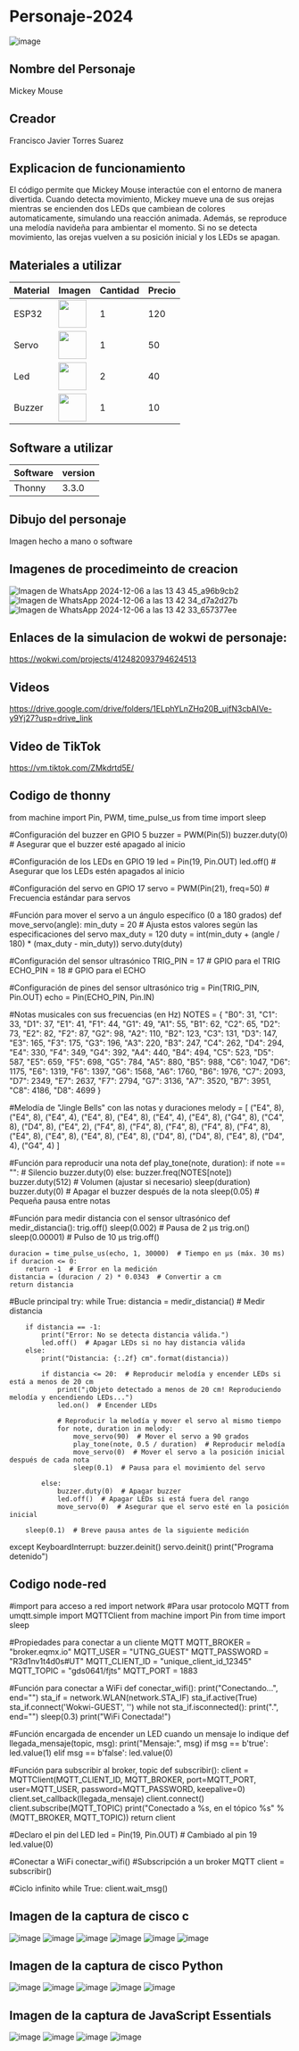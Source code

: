 # Personaje-2024
![image](https://github.com/user-attachments/assets/e29b5e0f-570b-4209-835e-caab9e2f7b16)

## Nombre del Personaje
Mickey Mouse
## Creador
Francisco Javier Torres Suarez


## Explicacion de funcionamiento

El código permite que Mickey Mouse interactúe con el entorno de manera divertida. Cuando detecta movimiento, Mickey mueve una de sus orejas mientras se encienden dos LEDs que cambiean de colores automaticamente, simulando una reacción animada. Además, se reproduce una melodía navideña para ambientar el momento. Si no se detecta movimiento, las orejas vuelven a su posición inicial y los LEDs se apagan. 

## Materiales a utilizar
|Material|Imagen|Cantidad|Precio|
|--|--|--|--|
|ESP32|<img src="https://github.com/user-attachments/assets/2fb063fd-c57e-492e-98c4-027652228051" width="50" />|1|120|
|Servo|<img src="https://github.com/user-attachments/assets/d67ff593-fb93-4d22-81e1-a65a9ee8abc4" width="50" />|1|50|
|Led|<img src="https://github.com/user-attachments/assets/cb4cb7c3-463b-4c8d-8a79-3035dc46dd4f" width="50" />|2|40|
|Buzzer|<img src="https://github.com/user-attachments/assets/cc56f6cf-d453-4dc7-9f74-329fd744fc03" width="50" />|1|10|

## Software a utilizar
|Software|version|
|--|--|
|Thonny|	3.3.0|

## Dibujo del personaje
Imagen hecho a mano o software

## Imagenes de procedimeinto de creacion
![Imagen de WhatsApp 2024-12-06 a las 13 43 45_a96b9cb2](https://github.com/user-attachments/assets/d5690fe8-ee90-47c3-9efc-5c937910144e)
![Imagen de WhatsApp 2024-12-06 a las 13 42 34_d7a2d27b](https://github.com/user-attachments/assets/819cfc73-3f6c-42c6-abee-f15bb1829fb0)
![Imagen de WhatsApp 2024-12-06 a las 13 42 33_657377ee](https://github.com/user-attachments/assets/89399e8c-c246-4c0f-9628-10164fcdac44)


## Enlaces de la simulacion de wokwi de personaje:
https://wokwi.com/projects/412482093794624513

## Videos
https://drive.google.com/drive/folders/1ELphYLnZHq20B_ujfN3cbAIVe-y9Yj27?usp=drive_link

## Video de TikTok
https://vm.tiktok.com/ZMkdrtd5E/

## Codigo de thonny
from machine import Pin, PWM, time_pulse_us
from time import sleep

#Configuración del buzzer en GPIO 5
buzzer = PWM(Pin(5))
buzzer.duty(0)  # Asegurar que el buzzer esté apagado al inicio

#Configuración de los LEDs en GPIO 19
led = Pin(19, Pin.OUT)
led.off()  # Asegurar que los LEDs estén apagados al inicio

#Configuración del servo en GPIO 17
servo = PWM(Pin(21), freq=50)  # Frecuencia estándar para servos

#Función para mover el servo a un ángulo específico (0 a 180 grados)
def move_servo(angle):
    min_duty = 20  # Ajusta estos valores según las especificaciones del servo
    max_duty = 120
    duty = int(min_duty + (angle / 180) * (max_duty - min_duty))
    servo.duty(duty)

#Configuración del sensor ultrasónico
TRIG_PIN = 17  # GPIO para el TRIG
ECHO_PIN = 18  # GPIO para el ECHO

#Configuración de pines del sensor ultrasónico
trig = Pin(TRIG_PIN, Pin.OUT)
echo = Pin(ECHO_PIN, Pin.IN)

#Notas musicales con sus frecuencias (en Hz)
NOTES = {
    "B0": 31,
    "C1": 33, "D1": 37, "E1": 41, "F1": 44, "G1": 49, "A1": 55, "B1": 62,
    "C2": 65, "D2": 73, "E2": 82, "F2": 87, "G2": 98, "A2": 110, "B2": 123,
    "C3": 131, "D3": 147, "E3": 165, "F3": 175, "G3": 196, "A3": 220, "B3": 247,
    "C4": 262, "D4": 294, "E4": 330, "F4": 349, "G4": 392, "A4": 440, "B4": 494,
    "C5": 523, "D5": 587, "E5": 659, "F5": 698, "G5": 784, "A5": 880, "B5": 988,
    "C6": 1047, "D6": 1175, "E6": 1319, "F6": 1397, "G6": 1568, "A6": 1760, "B6": 1976,
    "C7": 2093, "D7": 2349, "E7": 2637, "F7": 2794, "G7": 3136, "A7": 3520, "B7": 3951,
    "C8": 4186, "D8": 4699
}

#Melodía de "Jingle Bells" con las notas y duraciones
melody = [
    ("E4", 8), ("E4", 8), ("E4", 4), 
    ("E4", 8), ("E4", 8), ("E4", 4), 
    ("E4", 8), ("G4", 8), ("C4", 8), ("D4", 8), ("E4", 2),
    ("F4", 8), ("F4", 8), ("F4", 8), ("F4", 8), ("F4", 8), ("E4", 8), ("E4", 8), 
    ("E4", 8), ("E4", 8), ("D4", 8), ("D4", 8), ("E4", 8), ("D4", 4), ("G4", 4)
]

#Función para reproducir una nota
def play_tone(note, duration):
    if note == "":  # Silencio
        buzzer.duty(0)
    else:
        buzzer.freq(NOTES[note])
        buzzer.duty(512)  # Volumen (ajustar si necesario)
    sleep(duration)
    buzzer.duty(0)  # Apagar el buzzer después de la nota
    sleep(0.05)  # Pequeña pausa entre notas

#Función para medir distancia con el sensor ultrasónico
def medir_distancia():
    trig.off()
    sleep(0.002)  # Pausa de 2 µs
    trig.on()
    sleep(0.00001)  # Pulso de 10 µs
    trig.off()
    
    duracion = time_pulse_us(echo, 1, 30000)  # Tiempo en µs (máx. 30 ms)
    if duracion <= 0:
        return -1  # Error en la medición
    distancia = (duracion / 2) * 0.0343  # Convertir a cm
    return distancia

#Bucle principal
try:
    while True:
        distancia = medir_distancia()  # Medir distancia
        
        if distancia == -1:
            print("Error: No se detecta distancia válida.")
            led.off()  # Apagar LEDs si no hay distancia válida
        else:
            print("Distancia: {:.2f} cm".format(distancia))
            
            if distancia <= 20:  # Reproducir melodía y encender LEDs si está a menos de 20 cm
                print("¡Objeto detectado a menos de 20 cm! Reproduciendo melodía y encendiendo LEDs...")
                led.on()  # Encender LEDs
                
                # Reproducir la melodía y mover el servo al mismo tiempo
                for note, duration in melody:
                    move_servo(90)  # Mover el servo a 90 grados
                    play_tone(note, 0.5 / duration)  # Reproducir melodía
                    move_servo(0)  # Mover el servo a la posición inicial después de cada nota
                    sleep(0.1)  # Pausa para el movimiento del servo

            else:
                buzzer.duty(0)  # Apagar buzzer
                led.off()  # Apagar LEDs si está fuera del rango
                move_servo(0)  # Asegurar que el servo esté en la posición inicial

        sleep(0.1)  # Breve pausa antes de la siguiente medición
except KeyboardInterrupt:
    buzzer.deinit()
    servo.deinit()
    print("Programa detenido")
 
## Codigo node-red
#import para acceso a red
import network
#Para usar protocolo MQTT
from umqtt.simple import MQTTClient
from machine import Pin
from time import sleep

#Propiedades para conectar a un cliente MQTT
MQTT_BROKER = "broker.eqmx.io"
MQTT_USER = "UTNG_GUEST"
MQTT_PASSWORD = "R3d1nv1t4d0s#UT"
MQTT_CLIENT_ID = "unique_client_id_12345"
MQTT_TOPIC = "gds0641/fjts"
MQTT_PORT = 1883

#Función para conectar a WiFi
def conectar_wifi():
    print("Conectando...", end="")
    sta_if = network.WLAN(network.STA_IF)
    sta_if.active(True)
    sta_if.connect('Wokwi-GUEST', '')
    while not sta_if.isconnected():
        print(".", end="")
        sleep(0.3)
    print("WiFi Conectada!")

#Función encargada de encender un LED cuando un mensaje lo indique
def llegada_mensaje(topic, msg):
    print("Mensaje:", msg)
    if msg == b'true':
        led.value(1)
    elif msg == b'false':
        led.value(0)

#Función para subscribir al broker, topic
def subscribir():
    client = MQTTClient(MQTT_CLIENT_ID,
                        MQTT_BROKER, 
                        port=MQTT_PORT,
                        user=MQTT_USER,
                        password=MQTT_PASSWORD,
                        keepalive=0)
    client.set_callback(llegada_mensaje)
    client.connect()
    client.subscribe(MQTT_TOPIC)
    print("Conectado a %s, en el tópico %s" % (MQTT_BROKER, MQTT_TOPIC))
    return client

#Declaro el pin del LED
led = Pin(19, Pin.OUT)  # Cambiado al pin 19
led.value(0)

#Conectar a WiFi
conectar_wifi()
#Subscripción a un broker MQTT
client = subscribir()

#Ciclo infinito
while True:
    client.wait_msg()


## Imagen de la captura de cisco c
![image](https://github.com/user-attachments/assets/571b9ac8-cbb7-4cb7-baf7-4079c448bd2c)
![image](https://github.com/user-attachments/assets/55891139-7460-4ec5-b6f5-747d7e50b86b)
![image](https://github.com/user-attachments/assets/ebe707fd-1d37-4687-8cf8-772487000206)
![image](https://github.com/user-attachments/assets/0e98a4d0-8e44-4624-8757-7be5cbe64212)
![image](https://github.com/user-attachments/assets/f829f259-f523-4038-ac7d-dd7eb7781369)
![image](https://github.com/user-attachments/assets/f662d001-8be4-4e89-83de-b93faa5a9f21)






## Imagen de la captura de cisco Python


![image](https://github.com/user-attachments/assets/f98d62de-7c0d-4bfa-a74b-4395530532d2)
![image](https://github.com/user-attachments/assets/5437f9da-dfc9-4e78-b458-1b15e5e41010)
![image](https://github.com/user-attachments/assets/fc60238a-0794-4c7a-aeb2-d73296356b8e)
![image](https://github.com/user-attachments/assets/732fb939-0303-41f4-ab8a-dbd4b709205e)
![image](https://github.com/user-attachments/assets/4f1d2dae-f3d7-43ca-a581-a7f5bfbf0f96)



## Imagen de la captura de JavaScript Essentials
![image](https://github.com/user-attachments/assets/f8748741-67b6-40e3-a980-860c814dba43)
![image](https://github.com/user-attachments/assets/12a867d2-e3a9-4654-b921-83e02856fe51)
![image](https://github.com/user-attachments/assets/e06e9a46-9f3c-44c3-b12b-6c0329538927)
![image](https://github.com/user-attachments/assets/326feddf-272e-4946-ae3a-9fcf61ab343d)


